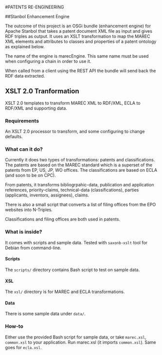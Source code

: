 #PATENTS RE-ENGINEERING

##Stanbol Enhancement Engine

The outcome of this project is an OSGi bundle (enhancement engine) for Apache Stanbol that takes a patent document XML file as input and gives RDF triples as output.
It uses an XSLT transformation to map the MAREC XML elements and attributes to classes and properties of a patent ontology as explained below.

The name of the engine is marecEngine. This same name must be used when configuring a chain in order to use it.

When called from a client using the REST API the bundle will send back the RDF data extracted. 

## XSLT 2.0 Tranformation

XSLT 2.0 templates to transform MAREC XML to RDF/XML, ECLA to RDF/XML and supporting data.

### Requirements

An XSLT 2.0 processor to transform, and some configuring to change defaults.

### What can it do?
Currently it does two types of transformations: patents and classifications. The patents are based on the MAREC standard which is a superset of the patents from EP, US, JP, WO offices. The classifications are based on ECLA (and soon to be on CPC).

From patents, it transforms bibliogrpahic-data, publication and application references, priority-claims, technical-data (classifications), parties (applicants, inventors, assignees), claims.

There is also a small script that converts a list of filing offices from the EPO websites into N-Triples.

Classifications and filing offices are both used in patents.

### What is inside?

It comes with scripts and sample data. Tested with `saxonb-xslt` tool for Debian from command-line.

#### Scripts
The `scripts/` directory contains Bash script to test on sample data.

#### XSL
The `xsl/` directory is for MAREC and ECLA transformations.

#### Data
There is some sample data under `data/`.

### How-to
Either use the provided Bash script for sample data, or take `marec.xsl`, `common.xsl` to your application. Run marec.xsl (it imports `common.xsl`). Same goes for `ecla.xsl`.
